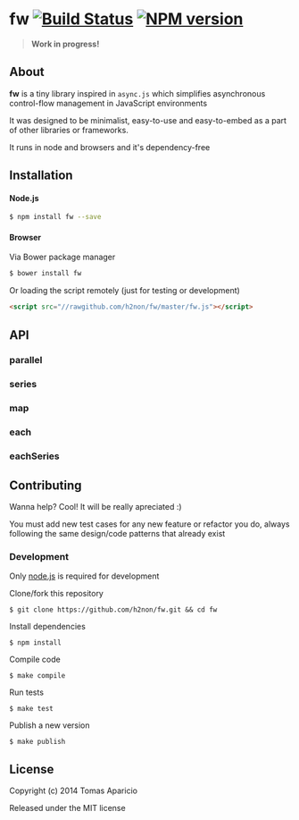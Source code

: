 # fw [![Build Status](https://secure.travis-ci.org/h2non/fw.png?branch=master)][travis] [![NPM version](https://badge.fury.io/js/fw.png)][npm]

> **Work in progress!**

## About

**fw** is a tiny library inspired in `async.js` which
simplifies asynchronous control-flow management in JavaScript environments

It was designed to be minimalist, easy-to-use and easy-to-embed as a
part of other libraries or frameworks.

It runs in node and browsers and it's dependency-free

## Installation

#### Node.js

```bash
$ npm install fw --save
```

#### Browser

Via Bower package manager
```bash
$ bower install fw
```

Or loading the script remotely (just for testing or development)
```html
<script src="//rawgithub.com/h2non/fw/master/fw.js"></script>
```

## API

### parallel

### series

### map

### each

### eachSeries

## Contributing

Wanna help? Cool! It will be really apreciated :)

You must add new test cases for any new feature or refactor you do,
always following the same design/code patterns that already exist

### Development

Only [node.js](http://nodejs.org) is required for development

Clone/fork this repository
```
$ git clone https://github.com/h2non/fw.git && cd fw
```

Install dependencies
```
$ npm install
```

Compile code
```
$ make compile
```

Run tests
```
$ make test
```

Publish a new version
```
$ make publish
```

## License

Copyright (c) 2014 Tomas Aparicio

Released under the MIT license

[travis]: http://travis-ci.org/h2non/fw
[npm]: http://npmjs.org/package/fw
